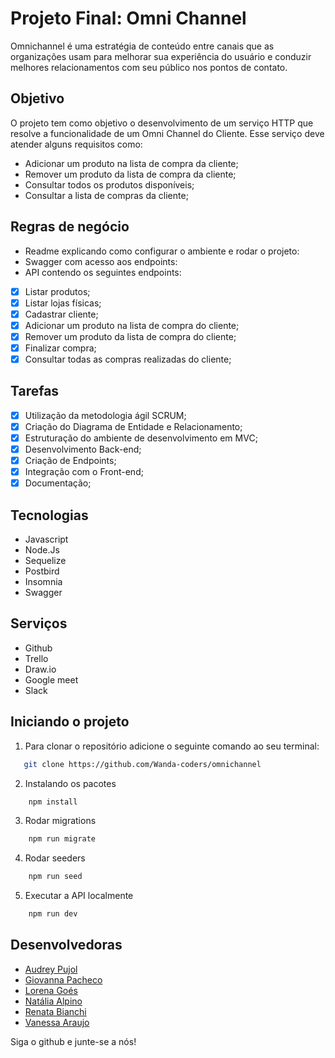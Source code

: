 # Projeto Final: Omni Channel

Omnichannel é uma estratégia de conteúdo entre canais que as organizações usam para melhorar sua experiência do usuário e conduzir melhores relacionamentos com seu público nos pontos de contato.

## Objetivo

O projeto tem como objetivo o desenvolvimento de um serviço HTTP que resolve a funcionalidade de um Omni Channel do Cliente. Esse serviço deve atender alguns requisitos como:
- Adicionar um produto na lista de compra da cliente;
- Remover um produto da lista de compra da cliente; 
- Consultar todos os produtos disponíveis; 
- Consultar a lista de compras da cliente;

## Regras de negócio

* Readme explicando como configurar o ambiente e rodar o projeto:
* Swagger com acesso aos endpoints:
* API contendo os seguintes endpoints:

- [x] Listar produtos;
- [x] Listar lojas físicas;
- [x] Cadastrar cliente;
- [x] Adicionar um produto na lista de compra do cliente;
- [x] Remover um produto da lista de compra do cliente; 
- [x] Finalizar compra;
- [x] Consultar todas as compras realizadas do cliente; 

## Tarefas
- [x] Utilização da metodologia ágil SCRUM;
- [x] Criação do Diagrama de Entidade e Relacionamento;
- [x] Estruturação do ambiente de desenvolvimento em MVC;
- [x] Desenvolvimento Back-end;
- [x] Criação de Endpoints;
- [x] Integração com o Front-end;
- [x] Documentação;

## Tecnologias
 
* Javascript  
* Node.Js
* Sequelize
* Postbird
* Insomnia
* Swagger

## Serviços
 
* Github
* Trello
* Draw.io
* Google meet
* Slack
 
 
## Iniciando o projeto

1. Para clonar o repositório adicione o seguinte comando ao seu terminal:
```sh
   git clone https://github.com/Wanda-coders/omnichannel
```
2. Instalando os pacotes 
```sh
    npm install
```  
3. Rodar migrations
```sh
    npm run migrate
```  
4. Rodar seeders
```sh
    npm run seed
```  
5. Executar a API localmente
```sh
    npm run dev
```   
## Desenvolvedoras
 
- [Audrey Pujol](https://github.com/audreypujolbarbin)
- [Giovanna Pacheco](https://github.com/giopacheco)
- [Lorena Goés](https://github.com/loren-gt)
- [Natália Alpino](https://github.com/NatAlpino)
- [Renata Bianchi](https://github.com/RBianchi-Al)
- [Vanessa Araujo](https://github.com/vansousaaraujo)
 
 
Siga o github e junte-se a nós! 
